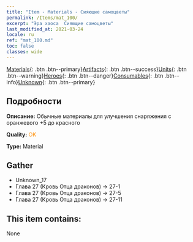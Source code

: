 ```yaml
---
title: "Item - Materials - Сияющие самоцветы"
permalink: /Items/mat_100/
excerpt: "Эра хаоса  Сияющие самоцветы"
last_modified_at: 2021-03-24
locale: ru
ref: "mat_100.md"
toc: false
classes: wide
---
```

 [Materials](/ru/Items/){: .btn .btn--primary}[Artifacts](/ru/Items/Artifacts/){: .btn .btn--success}[Units](/ru/Items/Units/){: .btn .btn--warning}[Heroes](/ru/Items/Heroes/){: .btn .btn--danger}[Consumables](/ru/Items/Consumables/){: .btn .btn--info}[Unknown](/ru/Items/Unknown/){: .btn .btn--primary}

## Подробности
 **Описание:** Обычные материалы для улучшения снаряжения c оранжевого +5 до красного

 **Quality:** <span style="color: #FF8C00">OK</span>

 **Type:** Material

## Gather

*    Unknown_17 
*    Глава 27 (Кровь Отца драконов) -> 27-1 
*    Глава 27 (Кровь Отца драконов) -> 27-5 
*    Глава 27 (Кровь Отца драконов) -> 27-11 

## This item contains:

  None

